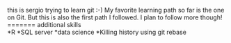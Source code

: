 this is sergio trying to learn git :-)
My favorite learning path so far is the one on Git. 
But this is also the first path I followed. I plan to follow more though!
======= additional skills  	
*R										*SQL server									*data science
*Killing history using git rebase
